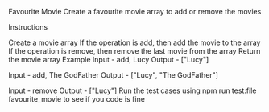 Favourite Movie
Create a favourite movie array to add or remove the movies

Instructions

Create a movie array
If the operation is add, then add the movie to the array
If the operation is remove, then remove the last movie from the array
Return the movie array
Example
Input - add, Lucy
Output - ["Lucy"]

Input - add, The GodFather
Output - ["Lucy", "The GodFather"]

Input - remove
Output - ["Lucy"]
Run the test cases using npm run test:file favourite_movie to see if you code is fine